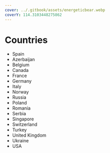 ```yaml
---
cover: ../.gitbook/assets/energeticbear.webp
coverY: 114.3103448275862
---
```


# Countries

* Spain&#x20;
* Azerbaijan&#x20;
* Belgium&#x20;
* Canada&#x20;
* France&#x20;
* Germany&#x20;
* Italy&#x20;
* Norway&#x20;
* Russia&#x20;
* Poland
* Romania
* Serbia
* Singapore&#x20;
* Switzerland&#x20;
* Turkey&#x20;
* United Kingdom&#x20;
* Ukraine&#x20;
* USA

